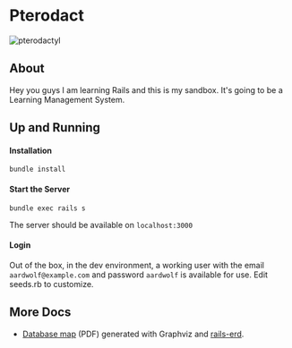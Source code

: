 # Pterodact

![pterodactyl](https://s-media-cache-ak0.pinimg.com/236x/2a/58/11/2a58117a3ba275cea352c3e6923b0e37.jpg)

## About
Hey you guys I am learning Rails and this is my sandbox. It's going to be a Learning Management System.

## Up and Running

#### Installation
```
bundle install
```

#### Start the Server
```
bundle exec rails s
```
The server should be available on `localhost:3000`

#### Login
Out of the box, in the dev environment, a working user with the email `aardwolf@example.com` and password `aardwolf` is available for use. Edit seeds.rb to customize.

## More Docs
* [Database map](https://github.com/jmodjeska/pterodact/blob/master/doc/erd.pdf) (PDF) generated with Graphviz and [rails-erd](https://github.com/voormedia/rails-erd).
